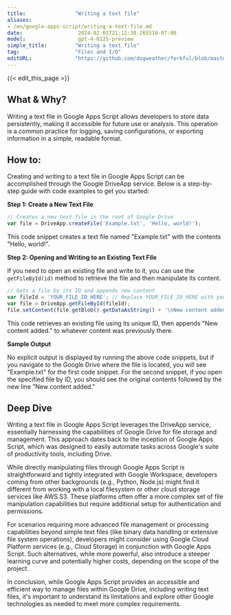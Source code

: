 ```yaml
---
title:                "Writing a text file"
aliases:
- /en/google-apps-script/writing-a-text-file.md
date:                  2024-02-01T21:12:38.265516-07:00
model:                 gpt-4-0125-preview
simple_title:         "Writing a text file"
tag:                  "Files and I/O"
editURL:              "https://github.com/dogweather/forkful/blob/master/content/en/google-apps-script/writing-a-text-file.md"
---
```


{{< edit_this_page >}}

## What & Why?

Writing a text file in Google Apps Script allows developers to store data persistently, making it accessible for future use or analysis. This operation is a common practice for logging, saving configurations, or exporting information in a simple, readable format.

## How to:

Creating and writing to a text file in Google Apps Script can be accomplished through the Google DriveApp service. Below is a step-by-step guide with code examples to get you started:

**Step 1: Create a New Text File**

```javascript
// Creates a new text file in the root of Google Drive
var file = DriveApp.createFile('Example.txt', 'Hello, world!');
```

This code snippet creates a text file named "Example.txt" with the contents "Hello, world!".

**Step 2: Opening and Writing to an Existing Text File**

If you need to open an existing file and write to it, you can use the `getFileById(id)` method to retrieve the file and then manipulate its content.

```javascript
// Gets a file by its ID and appends new content
var fileId = 'YOUR_FILE_ID_HERE'; // Replace YOUR_FILE_ID_HERE with your actual file ID
var file = DriveApp.getFileById(fileId);
file.setContent(file.getBlob().getDataAsString() + '\nNew content added.');
```

This code retrieves an existing file using its unique ID, then appends "New content added." to whatever content was previously there.

**Sample Output**

No explicit output is displayed by running the above code snippets, but if you navigate to the Google Drive where the file is located, you will see "Example.txt" for the first code snippet. For the second snippet, if you open the specified file by ID, you should see the original contents followed by the new line "New content added."

## Deep Dive

Writing a text file in Google Apps Script leverages the DriveApp service, essentially harnessing the capabilities of Google Drive for file storage and management. This approach dates back to the inception of Google Apps Script, which was designed to easily automate tasks across Google's suite of productivity tools, including Drive.

While directly manipulating files through Google Apps Script is straightforward and tightly integrated with Google Workspace, developers coming from other backgrounds (e.g., Python, Node.js) might find it different from working with a local filesystem or other cloud storage services like AWS S3. These platforms often offer a more complex set of file manipulation capabilities but require additional setup for authentication and permissions.

For scenarios requiring more advanced file management or processing capabilities beyond simple text files (like binary data handling or extensive file system operations), developers might consider using Google Cloud Platform services (e.g., Cloud Storage) in conjunction with Google Apps Script. Such alternatives, while more powerful, also introduce a steeper learning curve and potentially higher costs, depending on the scope of the project.

In conclusion, while Google Apps Script provides an accessible and efficient way to manage files within Google Drive, including writing text files, it's important to understand its limitations and explore other Google technologies as needed to meet more complex requirements.

